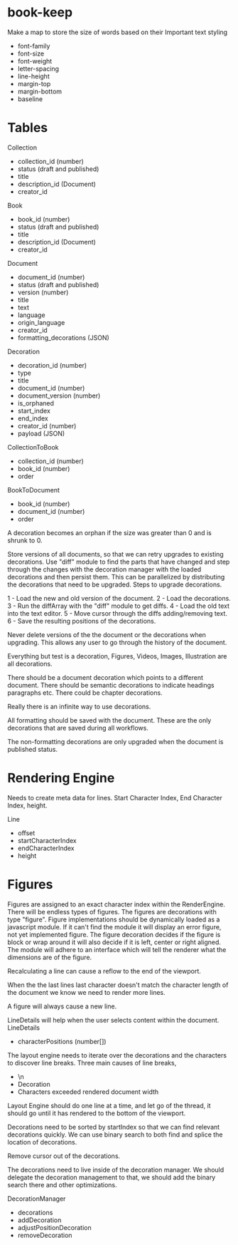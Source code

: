 # book-keep


Make a map to store the size of words based on their 
Important text styling
* font-family
* font-size
* font-weight
* letter-spacing
* line-height
* margin-top
* margin-bottom
* baseline

Tables
==

Collection
* collection_id (number)
* status (draft and published)
* title
* description_id (Document)
* creator_id

Book
* book_id (number)
* status (draft and published)
* title
* description_id (Document)
* creator_id

Document
* document_id (number)
* status (draft and published)
* version (number)
* title
* text
* language
* origin_language
* creator_id
* formatting_decorations (JSON)

Decoration
* decoration_id (number)
* type
* title
* document_id (number)
* document_version (number)
* is_orphaned
* start_index
* end_index
* creator_id (number)
* payload (JSON)

CollectionToBook
* collection_id (number)
* book_id (number)
* order

BookToDocument
* book_id (number)
* document_id (number)
* order

A decoration becomes an orphan if the size was greater than 0 and is shrunk to 0. 

Store versions of all documents, so that we can retry upgrades to existing decorations.
Use "diff" module to find the parts that have changed and step through the changes with
the decoration manager with the loaded decorations and then persist them. This can be 
parallelized by distributing the decorations that need to be upgraded. Steps to upgrade 
decorations. 

1 - Load the new and old version of the document.
2 - Load the decorations.
3 - Run the diffArray with the "diff" module to get diffs.
4 - Load the old text into the text editor.
5 - Move cursor through the diffs adding/removing text.
6 - Save the resulting positions of the decorations.

Never delete versions of the the document or the decorations when upgrading. This allows
any user to go through the history of the document.

Everything but test is a decoration, Figures, Videos, Images, Illustration are all 
decorations.

There should be a document decoration which points to a different document.
There should be semantic decorations to indicate headings paragraphs etc.
There could be chapter decorations.

Really there is an infinite way to use decorations.

All formatting should be saved with the document. These are the only decorations that are
saved during all workflows. 

The non-formatting decorations are only upgraded when the document is published status.

Rendering Engine
===
Needs to create meta data for lines. Start Character Index, End Character Index, height.

Line
* offset
* startCharacterIndex
* endCharacterIndex
* height

Figures
===
Figures are assigned to an exact character index within the RenderEngine. There will be 
endless types of figures. The figures are decorations with type "figure". Figure 
implementations should be dynamically loaded as a javascript module. If it can't find 
the module it will display an error figure, not yet implemented figure. The figure 
decoration decides if the figure is block or wrap around it will also decide if it is 
left, center or right aligned. The module will adhere to an
interface which will tell the renderer what the dimensions are of the figure.

Recalculating a line can cause a reflow to the end of the viewport. 

When the the last lines last character doesn't match the character length of the 
document we know we need to render more lines.

A figure will always cause a new line. 

LineDetails will help when the user selects content within the document.
LineDetails
* characterPositions (number[])

The layout engine needs to iterate over the decorations and the characters to discover 
line breaks. Three main causes of line breaks, 
* \n
* Decoration
* Characters exceeded rendered document width

Layout Engine should do one line at a time, and let go of the thread, it should go until 
it has rendered to the bottom of the viewport.

Decorations need to be sorted by startIndex so that we can find relevant decorations 
quickly. We can use binary search to both find and splice the location of decorations.

Remove cursor out of the decorations.

The decorations need to live inside of the decoration manager. We should delegate the 
decoration management to that, we should add the binary search there and other optimizations.

DecorationManager 
* decorations
* addDecoration
* adjustPositionDecoration
* removeDecoration

